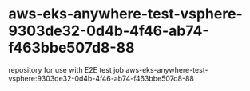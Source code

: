 # aws-eks-anywhere-test-vsphere-9303de32-0d4b-4f46-ab74-f463bbe507d8-88
repository for use with E2E test job aws-eks-anywhere-test-vsphere:9303de32-0d4b-4f46-ab74-f463bbe507d8-88

